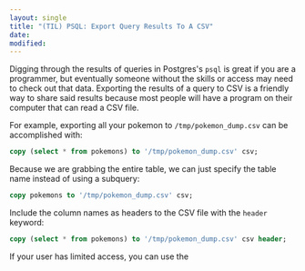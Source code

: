 ```yaml
---
layout: single
title: "(TIL) PSQL: Export Query Results To A CSV"
date:
modified:
---
```


Digging through the results of queries in Postgres's `psql` is great if you
are a programmer, but eventually someone without the skills or access may
need to check out that data. Exporting the results of a query to CSV is a
friendly way to share said results because most people will have a program
on their computer that can read a CSV file.

For example, exporting all your pokemon to `/tmp/pokemon_dump.csv` can be
accomplished with:

```sql
copy (select * from pokemons) to '/tmp/pokemon_dump.csv' csv;
```

Because we are grabbing the entire table, we can just specify the table name
instead of using a subquery:

```sql
copy pokemons to '/tmp/pokemon_dump.csv' csv;
```

Include the column names as headers to the CSV file with the `header`
keyword:

```sql
copy (select * from pokemons) to '/tmp/pokemon_dump.csv' csv header;
```

If your user has limited access, you can use the
